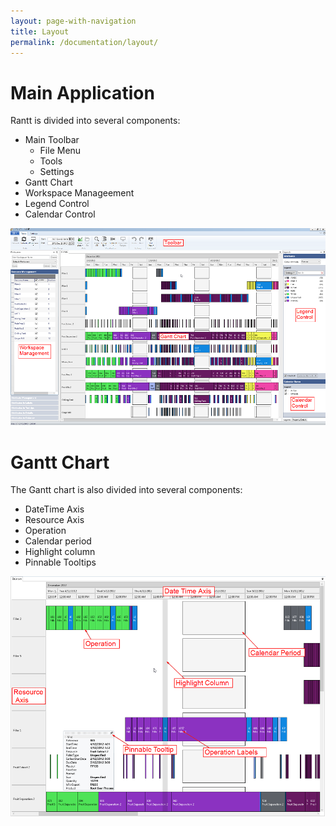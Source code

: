 ```yaml
---
layout: page-with-navigation
title: Layout
permalink: /documentation/layout/
---
```


Main Application
================

Rantt is divided into several components:

- Main Toolbar
	- File Menu
	- Tools
	- Settings
- Gantt Chart
- Workspace Manageement
- Legend Control
- Calendar Control

![Layout](img/Layout1.png)

Gantt Chart
============

The Gantt chart is also divided into several components:

 - DateTime Axis
 - Resource Axis
 - Operation
 - Calendar period
 - Highlight column
 - Pinnable Tooltips
 
 ![Layout](img/Layout2.png)